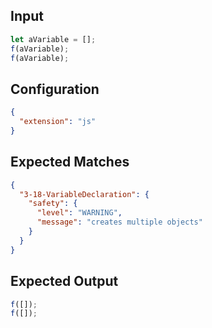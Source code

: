 
## Input
```javascript input
let aVariable = [];
f(aVariable);
f(aVariable);
```

## Configuration
```json configuration
{
  "extension": "js"
}
```

## Expected Matches
```json expected matches
{
  "3-18-VariableDeclaration": {
    "safety": {
      "level": "WARNING",
      "message": "creates multiple objects"
    }
  }
}
```

## Expected Output
```javascript expected output
f([]);
f([]);
```
